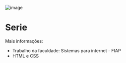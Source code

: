 ![image](https://github.com/user-attachments/assets/15f83cc3-dbe8-40bc-b614-eab9de71e78d)

# Serie

Mais informações:
- Trabalho da faculdade: Sistemas para internet - FIAP
- HTML e CSS
